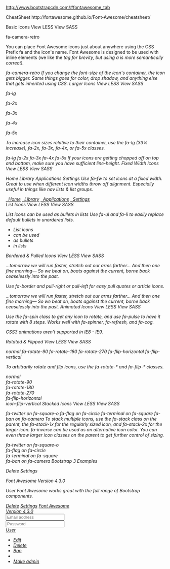 http://www.bootstrapcdn.com/#fontawesome_tab
<link href="//maxcdn.bootstrapcdn.com/font-awesome/4.3.0/css/font-awesome.min.css" rel="stylesheet">
CheatSheet
http://fortawesome.github.io/Font-Awesome/cheatsheet/

Basic Icons View LESS View SASS

 fa-camera-retro

You can place Font Awesome icons just about anywhere using the CSS Prefix fa and the icon's name. Font Awesome is designed to be used with inline elements (we like the <i> tag for brevity, but using a <span> is more semantically correct).

<i class="fa fa-camera-retro"></i> fa-camera-retro
If you change the font-size of the icon's container, the icon gets bigger. Same things goes for color, drop shadow, and anything else that gets inherited using CSS.
Larger Icons View LESS View SASS

 fa-lg

 fa-2x

 fa-3x

 fa-4x

 fa-5x

To increase icon sizes relative to their container, use the fa-lg (33% increase), fa-2x, fa-3x, fa-4x, or fa-5x classes.

<i class="fa fa-camera-retro fa-lg"></i> fa-lg
<i class="fa fa-camera-retro fa-2x"></i> fa-2x
<i class="fa fa-camera-retro fa-3x"></i> fa-3x
<i class="fa fa-camera-retro fa-4x"></i> fa-4x
<i class="fa fa-camera-retro fa-5x"></i> fa-5x
If your icons are getting chopped off on top and bottom, make sure you have sufficient line-height.
Fixed Width Icons View LESS View SASS

  Home
  Library
  Applications
  Settings
Use fa-fw to set icons at a fixed width. Great to use when different icon widths throw off alignment. Especially useful in things like nav lists & list groups.

<div class="list-group">
  <a class="list-group-item" href="#"><i class="fa fa-home fa-fw"></i>&nbsp; Home</a>
  <a class="list-group-item" href="#"><i class="fa fa-book fa-fw"></i>&nbsp; Library</a>
  <a class="list-group-item" href="#"><i class="fa fa-pencil fa-fw"></i>&nbsp; Applications</a>
  <a class="list-group-item" href="#"><i class="fa fa-cog fa-fw"></i>&nbsp; Settings</a>
</div>
List Icons View LESS View SASS

List icons
can be used
as bullets
in lists
Use fa-ul and fa-li to easily replace default bullets in unordered lists.

<ul class="fa-ul">
  <li><i class="fa-li fa fa-check-square"></i>List icons</li>
  <li><i class="fa-li fa fa-check-square"></i>can be used</li>
  <li><i class="fa-li fa fa-spinner fa-spin"></i>as bullets</li>
  <li><i class="fa-li fa fa-square"></i>in lists</li>
</ul>
Bordered & Pulled Icons View LESS View SASS

…tomorrow we will run faster, stretch out our arms farther… And then one fine morning— So we beat on, boats against the current, borne back ceaselessly into the past.

Use fa-border and pull-right or pull-left for easy pull quotes or article icons.

<i class="fa fa-quote-left fa-3x pull-left fa-border"></i>
...tomorrow we will run faster, stretch out our arms farther...
And then one fine morning— So we beat on, boats against the
current, borne back ceaselessly into the past.
Animated Icons View LESS View SASS

   

Use the fa-spin class to get any icon to rotate, and use fa-pulse to have it rotate with 8 steps. Works well with fa-spinner, fa-refresh, and fa-cog.

<i class="fa fa-spinner fa-spin"></i>
<i class="fa fa-circle-o-notch fa-spin"></i>
<i class="fa fa-refresh fa-spin"></i>
<i class="fa fa-cog fa-spin"></i>
<i class="fa fa-spinner fa-pulse"></i>
 CSS3 animations aren't supported in IE8 - IE9.

Rotated & Flipped View LESS View SASS

  normal
  fa-rotate-90
  fa-rotate-180
  fa-rotate-270
  fa-flip-horizontal
  fa-flip-vertical

To arbitrarily rotate and flip icons, use the fa-rotate-* and fa-flip-* classes.

<i class="fa fa-shield"></i> normal<br>
<i class="fa fa-shield fa-rotate-90"></i> fa-rotate-90<br>
<i class="fa fa-shield fa-rotate-180"></i> fa-rotate-180<br>
<i class="fa fa-shield fa-rotate-270"></i> fa-rotate-270<br>
<i class="fa fa-shield fa-flip-horizontal"></i> fa-flip-horizontal<br>
<i class="fa fa-shield fa-flip-vertical"></i> icon-flip-vertical
Stacked Icons View LESS View SASS

 fa-twitter on fa-square-o
 fa-flag on fa-circle
 fa-terminal on fa-square
 fa-ban on fa-camera
To stack multiple icons, use the fa-stack class on the parent, the fa-stack-1x for the regularly sized icon, and fa-stack-2x for the larger icon. fa-inverse can be used as an alternative icon color. You can even throw larger icon classes on the parent to get further control of sizing.

<span class="fa-stack fa-lg">
  <i class="fa fa-square-o fa-stack-2x"></i>
  <i class="fa fa-twitter fa-stack-1x"></i>
</span>
fa-twitter on fa-square-o<br>
<span class="fa-stack fa-lg">
  <i class="fa fa-circle fa-stack-2x"></i>
  <i class="fa fa-flag fa-stack-1x fa-inverse"></i>
</span>
fa-flag on fa-circle<br>
<span class="fa-stack fa-lg">
  <i class="fa fa-square fa-stack-2x"></i>
  <i class="fa fa-terminal fa-stack-1x fa-inverse"></i>
</span>
fa-terminal on fa-square<br>
<span class="fa-stack fa-lg">
  <i class="fa fa-camera fa-stack-1x"></i>
  <i class="fa fa-ban fa-stack-2x text-danger"></i>
</span>
fa-ban on fa-camera
Bootstrap 3 Examples

 Delete  Settings

Font Awesome
Version 4.3.0

 

 User
Font Awesome works great with the full range of Bootstrap components.

<a class="btn btn-danger" href="#">
  <i class="fa fa-trash-o fa-lg"></i> Delete</a>
<a class="btn btn-default btn-sm" href="#">
  <i class="fa fa-cog"></i> Settings</a>

<a class="btn btn-lg btn-success" href="#">
  <i class="fa fa-flag fa-2x pull-left"></i> Font Awesome<br>Version 4.3.0</a>

<div class="btn-group">
  <a class="btn btn-default" href="#"><i class="fa fa-align-left"></i></a>
  <a class="btn btn-default" href="#"><i class="fa fa-align-center"></i></a>
  <a class="btn btn-default" href="#"><i class="fa fa-align-right"></i></a>
  <a class="btn btn-default" href="#"><i class="fa fa-align-justify"></i></a>
</div>

<div class="input-group margin-bottom-sm">
  <span class="input-group-addon"><i class="fa fa-envelope-o fa-fw"></i></span>
  <input class="form-control" type="text" placeholder="Email address">
</div>
<div class="input-group">
  <span class="input-group-addon"><i class="fa fa-key fa-fw"></i></span>
  <input class="form-control" type="password" placeholder="Password">
</div>

<div class="btn-group open">
  <a class="btn btn-primary" href="#"><i class="fa fa-user fa-fw"></i> User</a>
  <a class="btn btn-primary dropdown-toggle" data-toggle="dropdown" href="#">
    <span class="fa fa-caret-down"></span></a>
  <ul class="dropdown-menu">
    <li><a href="#"><i class="fa fa-pencil fa-fw"></i> Edit</a></li>
    <li><a href="#"><i class="fa fa-trash-o fa-fw"></i> Delete</a></li>
    <li><a href="#"><i class="fa fa-ban fa-fw"></i> Ban</a></li>
    <li class="divider"></li>
    <li><a href="#"><i class="i"></i> Make admin</a></li>
  </ul>
</div>
